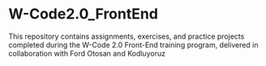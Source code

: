 # W-Code2.0_FrontEnd
This repository contains assignments, exercises, and practice projects completed during the W-Code 2.0 Front-End training program, delivered in collaboration with Ford Otosan and Kodluyoruz
